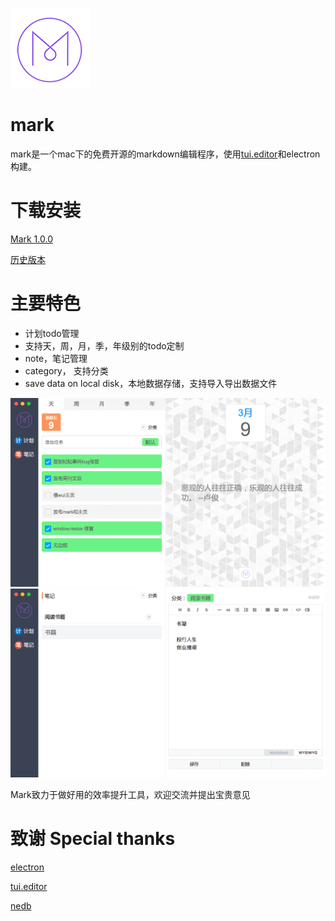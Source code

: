 ![image](./pages/logo-small.png)

# mark
mark是一个mac下的免费开源的markdown编辑程序，使用[tui.editor](https://nhnent.github.io/tui.editor/)和electron构建。

# 下载安装

[Mark 1.0.0](https://github.com/lin-xi/mark/releases/download/1.0.0/Mark-1.0.0.dmg.zip)


[历史版本](https://github.com/lin-xi/mark/releases)


# 主要特色

+ 计划todo管理
+ 支持天，周，月，季，年级别的todo定制
+ note，笔记管理
+ category， 支持分类 
+ save data on local disk，本地数据存储，支持导入导出数据文件


![image](./pages/screen-shot.png)
![image](./pages/screen-shot2.png)


Mark致力于做好用的效率提升工具，欢迎交流并提出宝贵意见

# 致谢  Special thanks

[electron](https://github.com/electron/electron)

[tui.editor](https://github.com/nhnent/tui.editor)

[nedb](https://github.com/louischatriot/nedb)

